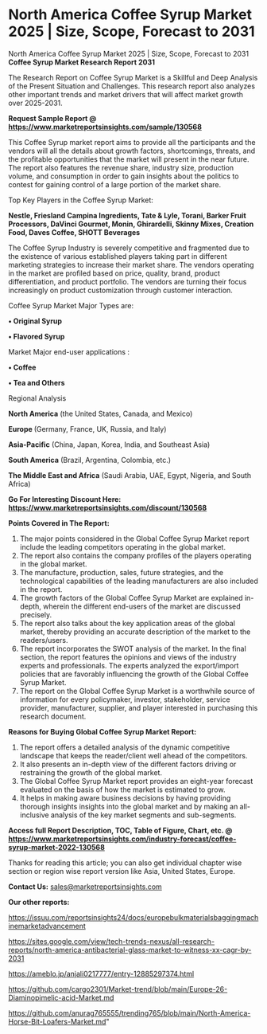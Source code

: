 # North America Coffee Syrup Market 2025 | Size, Scope, Forecast to 2031
North America Coffee Syrup Market 2025 | Size, Scope, Forecast to 2031
<strong>Coffee Syrup Market Research Report 2031</strong>

The Research Report on Coffee Syrup Market is a Skillful and Deep Analysis of the Present Situation and Challenges. This research report also analyzes other important trends and market drivers that will affect market growth over 2025-2031.

<strong>Request Sample Report @ <a href=https://www.marketreportsinsights.com/sample/130568>https://www.marketreportsinsights.com/sample/130568</a></strong>

This Coffee Syrup market report aims to provide all the participants and the vendors will all the details about growth factors, shortcomings, threats, and the profitable opportunities that the market will present in the near future. The report also features the revenue share, industry size, production volume, and consumption in order to gain insights about the politics to contest for gaining control of a large portion of the market share.

Top Key Players in the Coffee Syrup Market:

<strong>Nestle, Friesland Campina Ingredients, Tate & Lyle, Torani, Barker Fruit Processors, DaVinci Gourmet, Monin, Ghirardelli, Skinny Mixes, Creation Food, Daves Coffee, SHOTT Beverages</strong>

The Coffee Syrup Industry is severely competitive and fragmented due to the existence of various established players taking part in different marketing strategies to increase their market share. The vendors operating in the market are profiled based on price, quality, brand, product differentiation, and product portfolio. The vendors are turning their focus increasingly on product customization through customer interaction.

Coffee Syrup Market Major Types are:

<strong>• Original Syrup

• Flavored Syrup</strong>

Market Major end-user applications :

<strong>• Coffee

• Tea and Others</strong>

Regional Analysis

</u><strong><b>North America</b></strong> (the United States, Canada, and Mexico)

<strong><b>Europe </b></strong>(Germany, France, UK, Russia, and Italy)

<strong><b>Asia-Pacific</b></strong> (China, Japan, Korea, India, and Southeast Asia)

<strong><b>South America</b></strong> (Brazil, Argentina, Colombia, etc.)

<strong><b>The Middle East and Africa</b></strong> (Saudi Arabia, UAE, Egypt, Nigeria, and South Africa)

<strong>Go For Interesting Discount Here: <a href=https://www.marketreportsinsights.com/discount/130568>https://www.marketreportsinsights.com/discount/130568</a></strong>

<strong>Points Covered in The Report:</strong>
<ol>
  <li>The major points considered in the Global Coffee Syrup Market report include the leading competitors operating in the global market.</li>
  <li>The report also contains the company profiles of the players operating in the global market.</li>
  <li>The manufacture, production, sales, future strategies, and the technological capabilities of the leading manufacturers are also included in the report.</li>
  <li>The growth factors of the Global Coffee Syrup Market are explained in-depth, wherein the different end-users of the market are discussed precisely.</li>
  <li>The report also talks about the key application areas of the global market, thereby providing an accurate description of the market to the readers/users.</li>
  <li>The report incorporates the SWOT analysis of the market. In the final section, the report features the opinions and views of the industry experts and professionals. The experts analyzed the export/import policies that are favorably influencing the growth of the Global Coffee Syrup Market.</li>
  <li>The report on the Global Coffee Syrup Market is a worthwhile source of information for every policymaker, investor, stakeholder, service provider, manufacturer, supplier, and player interested in purchasing this research document.</li>
</ol>
<strong>Reasons for Buying Global Coffee Syrup Market Report:</strong>

<ol>
  <li>The report offers a detailed analysis of the dynamic competitive landscape that keeps the reader/client well ahead of the competitors.</li>
  <li>It also presents an in-depth view of the different factors driving or restraining the growth of the global market.</li>
  <li>The Global Coffee Syrup Market report provides an eight-year forecast evaluated on the basis of how the market is estimated to grow.</li>
  <li>It helps in making aware business decisions by having providing thorough insights insights into the global market and by making an all-inclusive analysis of the key market segments and sub-segments.</li>
</ol>
<strong>Access full Report Description, TOC, Table of Figure, Chart, etc. @ <a href=https://www.marketreportsinsights.com/industry-forecast/coffee-syrup-market-2022-130568>https://www.marketreportsinsights.com/industry-forecast/coffee-syrup-market-2022-130568</a></strong>


Thanks for reading this article; you can also get individual chapter wise section or region wise report version like Asia, United States, Europe.

<strong>Contact Us:</strong>
sales@marketreportsinsights.com

<strong>Our other reports:</strong>

<a href=https://issuu.com/reportsinsights24/docs/europebulkmaterialsbaggingmachinemarketadvancement>https://issuu.com/reportsinsights24/docs/europebulkmaterialsbaggingmachinemarketadvancement</a>

<a href=https://sites.google.com/view/tech-trends-nexus/all-research-reports/north-america-antibacterial-glass-market-to-witness-xx-cagr-by-2031>https://sites.google.com/view/tech-trends-nexus/all-research-reports/north-america-antibacterial-glass-market-to-witness-xx-cagr-by-2031</a>

<a href=https://ameblo.jp/anjali0217777/entry-12885297374.html>https://ameblo.jp/anjali0217777/entry-12885297374.html</a>

<a href=https://github.com/cargo2301/Market-trend/blob/main/Europe-26-Diaminopimelic-acid-Market.md>https://github.com/cargo2301/Market-trend/blob/main/Europe-26-Diaminopimelic-acid-Market.md</a>

<a href=https://github.com/anurag765555/trending765/blob/main/North-America-Horse-Bit-Loafers-Market.md>https://github.com/anurag765555/trending765/blob/main/North-America-Horse-Bit-Loafers-Market.md</a>"
